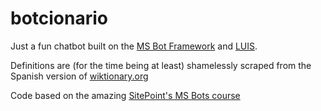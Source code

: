 # botcionario

Just a fun chatbot built on the [MS Bot Framework](https://dev.botframework.com/) and [LUIS](https://www.luis.ai).

Definitions are (for the time being at least) shamelessly scraped from the Spanish version of [wiktionary.org](https://es.wiktionary.org)

Code based on the amazing [SitePoint's MS Bots course](https://www.sitepoint.com/premium/courses/ms-bots-2939)
